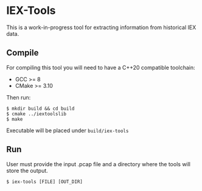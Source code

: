 # IEX-Tools
This is a work-in-progress tool for extracting information from historical IEX data.

## Compile

For compiling this tool you will need to have a C++20 compatible toolchain:

* GCC >= 8
* CMake >= 3.10 

Then run:

```
$ mkdir build && cd build
$ cmake ../iextoolslib
$ make
```

Executable will be placed under `build/iex-tools` 

## Run 
User must provide the input .pcap file and a directory where the tools will store the output.

```
$ iex-tools [FILE] [OUT_DIR]
```
